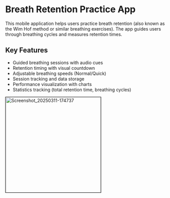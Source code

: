 # Breath Retention Practice App

This mobile application helps users practice breath retention (also known as the Wim Hof method or similar breathing exercises). The app guides users through breathing cycles and measures retention times.

## Key Features

- Guided breathing sessions with audio cues
- Retention timing with visual countdown
- Adjustable breathing speeds (Normal/Quick)
- Session tracking and data storage
- Performance visualization with charts
- Statistics tracking (total retention time, breathing cycles)
<img src="https://github.com/user-attachments/assets/bbb481df-336a-419d-8cc2-d099e571dfb0" alt="Screenshot_20250311-174737" width="300" style="border: 1px solid black;" />
